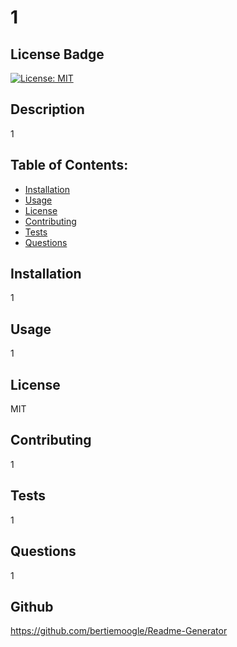 # 1
## License Badge
[![License: MIT](https://img.shields.io/badge/License-MIT-yellow.svg)](https://opensource.org/licenses/MIT)
## Description
1
## Table of Contents:
* [Installation](#installation)
* [Usage](#usage)
* [License](#license)
* [Contributing](#contributing)
* [Tests](#tests)
* [Questions](#questions)

## Installation
1

## Usage
1

## License
MIT

## Contributing
1

## Tests
1

## Questions
1

## Github
https://github.com/bertiemoogle/Readme-Generator
